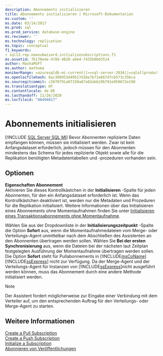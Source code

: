 ```yaml
---
description: Abonnements initialisieren
title: Abonnements initialisieren | Microsoft-Dokumentation
ms.custom: ''
ms.date: 03/14/2017
ms.prod: sql
ms.prod_service: database-engine
ms.reviewer: ''
ms.technology: replication
ms.topic: conceptual
f1_keywords:
- sql13.rep.newsubwizard.initializesubscriptions.f1
ms.assetid: 7b170e4e-470d-4828-a9ed-7435b0b03514
author: MashaMSFT
ms.author: mathoma
monikerRange: =azuresqldb-mi-current||>=sql-server-2016||=sqlallproducts-allversions
ms.openlocfilehash: 6ac308953d49527d1be7b71e667d7cb573c356ca
ms.sourcegitcommit: c5078791a07330a87a92abb19b791e950672e198
ms.translationtype: HT
ms.contentlocale: de-DE
ms.lasthandoff: 11/26/2020
ms.locfileid: "88494017"
---
```

# <a name="initialize-subscriptions"></a>Abonnements initialisieren
[!INCLUDE [SQL Server SQL MI](../../includes/applies-to-version/sql-asdbmi.md)]
  Bevor Abonnenten replizierte Daten empfangen können, müssen sie initialisiert werden. Zwar ist kein Anfangsdataset erforderlich, jedoch müssen für den Abonnenten mindestens das Schema für jedes replizierte Objekt sowie alle für die Replikation benötigten Metadatentabellen und -prozeduren vorhanden sein.  
  
## <a name="options"></a>Optionen  
 **Eigenschaften Abonnement**  
 Aktivieren Sie dieses Kontrollkästchen in der **Initialisieren** -Spalte für jeden Abonnenten, für den ein Anfangsdataset erforderlich ist. Wenn das Kontrollkästchen deaktiviert ist, werden nur die Metadaten und Prozeduren für die Replikation initialisiert. Weitere Informationen über das Initialisieren eines Abonnements ohne Momentaufnahmen finden Sie unter [Initialisieren eines Transaktionsabonnements ohne Momentaufnahme](../../relational-databases/replication/initialize-a-transactional-subscription-without-a-snapshot.md).  
  
 Wählen Sie aus der Dropdownliste in der **Initialisierungszeitpunkt** -Spalte die Option **Sofort** aus, wenn die Momentaufnahmedateien vom Merge- oder Verteilungs-Agent unmittelbar nach dem Abschließen des Assistenten an den Abonnenten übertragen werden sollen. Wählen Sie **Bei der ersten Synchronisierung** aus, wenn die Dateien bei der nächsten laut Zeitplan festgelegten Ausführung der Momentaufnahme übertragen werden sollen. Die Option **Sofort** steht für Pullabonnements in [!INCLUDE[msCoName](../../includes/msconame-md.md)] [!INCLUDE[ssExpress](../../includes/ssexpress-md.md)] nicht zur Verfügung. Da der Merge-Agent und der Verteilungs-Agent für Instanzen von [!INCLUDE[ssExpress](../../includes/ssexpress-md.md)]nicht ausgeführt werden können, muss das Abonnement durch eine andere Methode initialisiert werden.  
  
> [!NOTE]  
>  Der Assistent fordert möglicherweise zur Eingabe einer Verbindung mit dem Verteiler auf, um den entsprechenden Auftrag für den Verteilungs- oder Merge-Agent zu starten.  
  
## <a name="see-also"></a>Weitere Informationen  
 [Create a Pull Subscription](../../relational-databases/replication/create-a-pull-subscription.md)   
 [Create a Push Subscription](../../relational-databases/replication/create-a-push-subscription.md)   
 [Initialize a Subscription](../../relational-databases/replication/initialize-a-subscription.md)   
 [Abonnieren von Veröffentlichungen](../../relational-databases/replication/subscribe-to-publications.md)  
  
  
